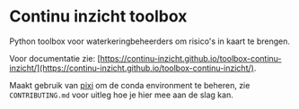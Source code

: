 
# Continu inzicht toolbox

Python toolbox voor waterkeringbeheerders om risico's in kaart te brengen.

Voor documentatie zie: [https://continu-inzicht.github.io/toolbox-continu-inzicht/](https://continu-inzicht.github.io/toolbox-continu-inzicht/).

Maakt gebruik van [pixi](https://pixi.sh/latest/) om de conda environment te beheren, zie `CONTRIBUTING.md` voor uitleg hoe je hier mee aan de slag kan.
